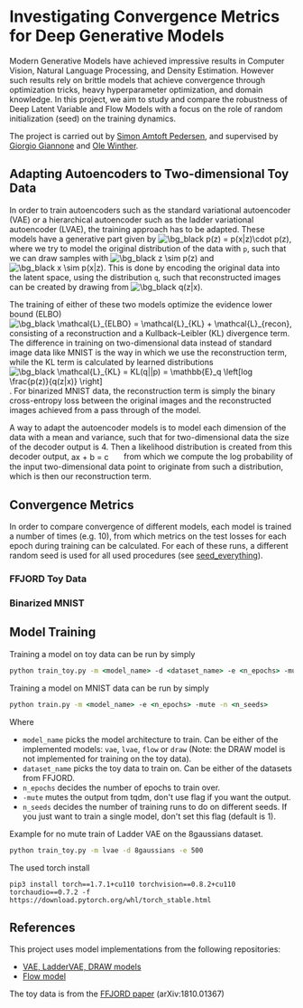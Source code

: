 # Investigating Convergence Metrics for Deep Generative Models

Modern Generative Models have achieved impressive results in Computer Vision, Natural Language Processing, and Density Estimation. However such results rely on brittle models that achieve convergence through optimization tricks, heavy hyperparameter optimization, and domain knowledge. In this project, we aim to study and compare the robustness of Deep Latent Variable and Flow Models with a focus on the role of random initialization (seed) on the training dynamics.

The project is carried out by [Simon Amtoft Pedersen](https://github.com/simonamtoft), and supervised by [Giorgio Giannone](https://georgosgeorgos.github.io/) and [Ole Winther](https://orbit.dtu.dk/en/persons/ole-winther).


## Adapting Autoencoders to Two-dimensional Toy Data

In order to train autoencoders such as the standard variational autoencoder (VAE) or a hierarchical autoencoder such as the ladder variational autoencoder (LVAE), the training approach has to be adapted. These models have a generative part given by <img src="https://latex.codecogs.com/png.image?\dpi{120}&space;\bg_black&space;p(z)&space;=&space;p(x|z)\cdot&space;p(z)" title="\bg_black p(z) = p(x|z)\cdot p(z)" />, where we try to model the original distribution of the data with `p`, such that we can draw samples with <img src="https://latex.codecogs.com/png.image?\dpi{120}&space;\bg_black&space;z&space;\sim&space;p(z)" title="\bg_black z \sim p(z)" /> and <img src="https://latex.codecogs.com/png.image?\dpi{120}&space;\bg_black&space;x&space;\sim&space;p(x|z)" title="\bg_black x \sim p(x|z)" />. This is done by encoding the original data into the latent space, using the distribution `q`, such that reconstructed images can be created by drawing from <img src="https://latex.codecogs.com/png.image?\dpi{120}&space;\bg_black&space;q(z|x)" title="\bg_black q(z|x)" />.

The training of either of these two models optimize the evidence lower bound (ELBO) <img src="https://latex.codecogs.com/png.image?\dpi{120}&space;\bg_black&space;\mathcal{L}_{ELBO}&space;=&space;\mathcal{L}_{KL}&space;&plus;&space;\mathcal{L}_{recon}" title="\bg_black \mathcal{L}_{ELBO} = \mathcal{L}_{KL} + \mathcal{L}_{recon}" />, consisting of a reconstruction and a Kullback–Leibler (KL) divergence term. The difference in training on two-dimensional data instead of standard image data like MNIST is the way in which we use the reconstruction term, while the KL term is calculated by learned distributions <img src="https://latex.codecogs.com/png.image?\dpi{120}&space;\bg_black&space;\mathcal{L}_{KL}&space;=&space;KL(q||p)&space;=&space;\mathbb{E}_q&space;\left[log&space;\frac{p(z)}{q(z|x)}&space;\right]" title="\bg_black \mathcal{L}_{KL} = KL(q||p) = \mathbb{E}_q \left[log \frac{p(z)}{q(z|x)} \right]" />. For binarized MNIST data, the reconstruction term is simply the binary cross-entropy loss between the original images and the reconstructed images achieved from a pass through of the model. 

A way to adapt the autoencoder models is to model each dimension of the data with a mean and variance, such that for two-dimensional data the size of the decoder output is 4. Then a likelihood distribution is created from this decoder output, <img src="https://bit.ly/3pCjtKk" align="center" border="0" alt="ax + b = c" width="89" height="17" /> from which we compute the log probability of the input two-dimensional data point to originate from such a distribution, which is then our reconstruction term.




## Convergence Metrics
In order to compare convergence of different models, each model is trained a number of times (e.g. 10), from which metrics on the test losses for each epoch during training can be calculated. For each of these runs, a different random seed is used for all used procedures (see [seed_everything](https://github.com/simonamtoft/generative-convergence/blob/main/lib/random_seed.py)).


### FFJORD Toy Data



### Binarized MNIST 


## Model Training

Training a model on toy data can be run by simply

```cmd
python train_toy.py -m <model_name> -d <dataset_name> -e <n_epochs> -mute -n <n_seeds>
```

Training a model on MNIST data can be run by simply

```cmd
python train.py -m <model_name> -e <n_epochs> -mute -n <n_seeds>
```


Where

- `model_name` picks the model architecture to train. Can be either of the implemented models: `vae`, `lvae`, `flow` or `draw` (Note: the DRAW model is not implemented for training on the toy data).
- `dataset_name` picks the toy data to train on. Can be either of the datasets from FFJORD.
- `n_epochs` decides the number of epochs to train over.
- `-mute` mutes the output from tqdm, don't use flag if you want the output.
- `n_seeds` decides the number of training runs to do on different seeds. If you just want to train a single model, don't set this flag (default is 1).

Example for no mute train of Ladder VAE on the 8gaussians dataset.

```cmd
python train_toy.py -m lvae -d 8gaussians -e 500
```

The used torch install

```pip3 install torch==1.7.1+cu110 torchvision==0.8.2+cu110 torchaudio==0.7.2 -f https://download.pytorch.org/whl/torch_stable.html```


## References
This project uses model implementations from the following repositories:

- [VAE, LadderVAE, DRAW models](https://github.com/simonamtoft/recurrence-and-attention-latent-variable-models)
- [Flow model](https://github.com/didriknielsen/survae_flows)

The toy data is from the [FFJORD paper](https://arxiv.org/abs/1810.01367) (arXiv:1810.01367)
